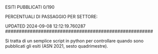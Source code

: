 ESITI PUBBLICATI 0/190 

PERCENTUALI DI PASSAGGIO PER SETTORE:

UPDATED 2024-09-08 12:12:19.760287
###################################################### 

Si tratta di un semplice script in python per controllare quando sono pubblicati gli esiti (ASN 2021, sesto quadrimestre).

